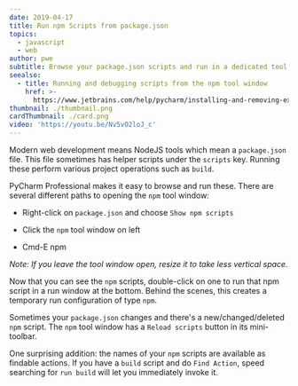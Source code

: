 ```yaml
---
date: 2019-04-17
title: Run npm Scripts from package.json
topics:
  - javascript
  - web
author: pwe
subtitle: Browse your package.json scripts and run in a dedicated tool window.
seealso:
  - title: Running and debugging scripts from the npm tool window
    href: >-
      https://www.jetbrains.com/help/pycharm/installing-and-removing-external-software-using-node-package-manager.html#ws_npm_run_debug_scripts_from_npm_tool_window
thumbnail: ./thumbnail.png
cardThumbnail: ./card.png
video: 'https://youtu.be/Nv5vO2loJ_c'
---
```

Modern web development means NodeJS tools which mean a `package.json` file.
This file sometimes has helper scripts under the `scripts` key. Running
these perform various project operations such as `build`.

PyCharm Professional makes it easy to browse and run these. There are
several different paths to opening the `npm` tool window:

- Right-click on `package.json` and choose `Show npm scripts`

- Click the `npm` tool window on left

- Cmd-E npm

*Note: If you leave the tool window open, resize it to take less vertical space.*

Now that you can see the `npm` scripts, double-click on one to run that
npm script in a run window at the bottom. Behind the scenes, this creates
a temporary run configuration of type `npm`.

Sometimes your `package.json` changes and there's a new/changed/deleted `npm`
script. The `npm` tool window has a `Reload scripts` button in its mini-toolbar.

One surprising addition: the names of your `npm` scripts are available as
findable actions. If you have a `build` script and do `Find Action`, speed
searching for `run build` will let you immediately invoke it.
